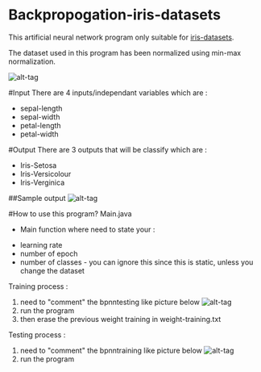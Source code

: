 # Backpropogation-iris-datasets

This artificial neural network program only suitable for [iris-datasets](http://archive.ics.uci.edu/ml/datasets/Iris).

The dataset used in this program has been normalized using min-max normalization.

![alt-tag](http://imgur.com/jmRFSAL)

#Input
There are 4 inputs/independant variables which are :
- sepal-length
- sepal-width
- petal-length
- petal-width 

#Output
There are 3 outputs that will be classify which are :
- Iris-Setosa
- Iris-Versicolour
- Iris-Verginica


##Sample output
![alt-tag](http://imgur.com/IJn73ke)


#How to use this program?
Main.java
- Main function where need to state your :
* learning rate
* number of epoch
* number of classes - you can ignore this since this is static, unless you change the dataset

Training process : 
1. need to "comment" the bpnntesting like picture below
![alt-tag](http://imgur.com/AN9ooST)
2. run the program
3. then erase the previous weight training in weight-training.txt

Testing process : 
1. need to "comment" the bpnntraining like picture below
![alt-tag](http://imgur.com/iohG4sT)
2. run the program
